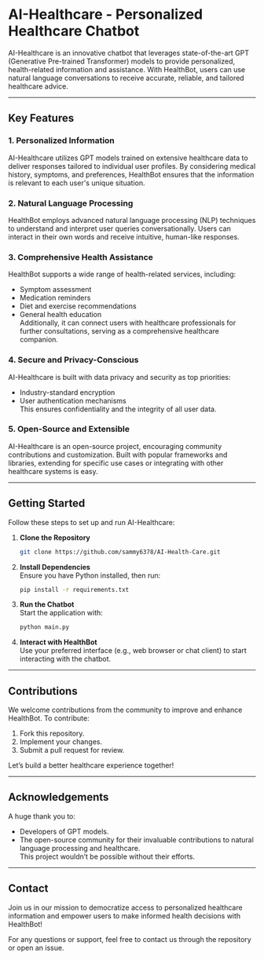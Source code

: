 
# AI-Healthcare - Personalized Healthcare Chatbot

AI-Healthcare is an innovative chatbot that leverages state-of-the-art GPT (Generative Pre-trained Transformer)
 models to provide personalized, health-related information and assistance. With HealthBot, users can use
natural language conversations to receive accurate, reliable, and tailored healthcare advice.

---

## Key Features

### 1. **Personalized Information**
AI-Healthcare utilizes GPT models trained on extensive healthcare data to deliver responses tailored to individual
 user profiles. By considering medical history, symptoms, and preferences, HealthBot ensures that the information
is relevant to each user's unique situation.

### 2. **Natural Language Processing**
HealthBot employs advanced natural language processing (NLP) techniques to understand and interpret user queries
conversationally. Users can interact in their own words and receive intuitive, human-like responses.

### 3. **Comprehensive Health Assistance**
HealthBot supports a wide range of health-related services, including:
- Symptom assessment
- Medication reminders
- Diet and exercise recommendations
- General health education  
Additionally, it can connect users with healthcare professionals for further consultations,
serving as a comprehensive healthcare companion.

### 4. **Secure and Privacy-Conscious**
AI-Healthcare is built with data privacy and security as top priorities:
- Industry-standard encryption
- User authentication mechanisms  
This ensures confidentiality and the integrity of all user data.

### 5. **Open-Source and Extensible**
AI-Healthcare is an open-source project, encouraging community contributions and customization.
Built with popular frameworks and libraries, extending for specific use cases or
integrating with other healthcare systems is easy.

---

## Getting Started

Follow these steps to set up and run AI-Healthcare:

1. **Clone the Repository**  
   ```bash
   git clone https://github.com/sammy6378/AI-Health-Care.git
   ```
   
2. **Install Dependencies**  
   Ensure you have Python installed, then run:  
   ```bash
   pip install -r requirements.txt
   ```

3. **Run the Chatbot**  
   Start the application with:  
   ```bash
   python main.py
   ```

4. **Interact with HealthBot**  
   Use your preferred interface (e.g., web browser or chat client) to start interacting with the chatbot.

---

## Contributions

We welcome contributions from the community to improve and enhance HealthBot. To contribute:
1. Fork this repository.
2. Implement your changes.
3. Submit a pull request for review.

Let’s build a better healthcare experience together!

---

## Acknowledgements

A huge thank you to:
- Developers of GPT models.
- The open-source community for their invaluable contributions to natural language processing and healthcare.  
This project wouldn’t be possible without their efforts.

---

## Contact

Join us in our mission to democratize access to personalized healthcare information and empower 
users to make informed health decisions with HealthBot!  

For any questions or support, feel free to contact us through the repository or open an issue.

